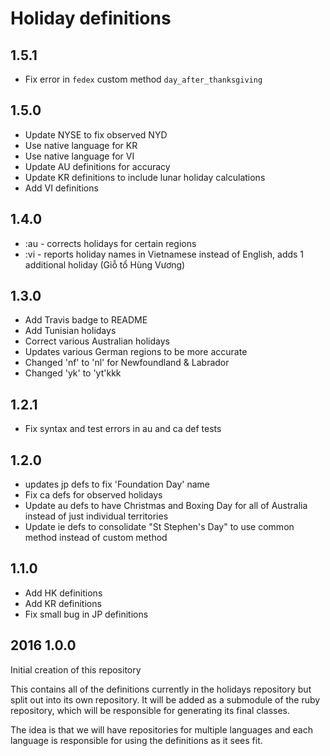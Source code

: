 # Holiday definitions

## 1.5.1

* Fix error in `fedex` custom method `day_after_thanksgiving`

## 1.5.0

* Update NYSE to fix observed NYD
* Use native language for KR
* Use native language for VI
* Update AU definitions for accuracy
* Update KR definitions to include lunar holiday calculations
* Add VI definitions

## 1.4.0

* :au - corrects holidays for certain regions
* :vi - reports holiday names in Vietnamese instead of English, adds 1 additional holiday (Giỗ tổ Hùng Vương)

## 1.3.0

* Add Travis badge to README
* Add Tunisian holidays
* Correct various Australian holidays
* Updates various German regions to be more accurate
* Changed 'nf' to 'nl' for Newfoundland & Labrador
* Changed 'yk' to 'yt'kkk

## 1.2.1

* Fix syntax and test errors in au and ca def tests

## 1.2.0

* updates jp defs to fix 'Foundation Day' name
* Fix ca defs for observed holidays
* Update au defs to have Christmas and Boxing Day for all of Australia instead of just individual territories
* Update ie defs to consolidate "St Stephen's Day" to use common method instead of custom method

## 1.1.0

* Add HK definitions
* Add KR definitions
* Fix small bug in JP definitions

## 2016 1.0.0

Initial creation of this repository

This contains all of the definitions currently in the holidays repository but split out into its own repository. It will
be added as a submodule of the ruby repository, which will be responsible for generating its final classes.

The idea is that we will have repositories for multiple languages and each language is responsible for using the definitions
as it sees fit.

